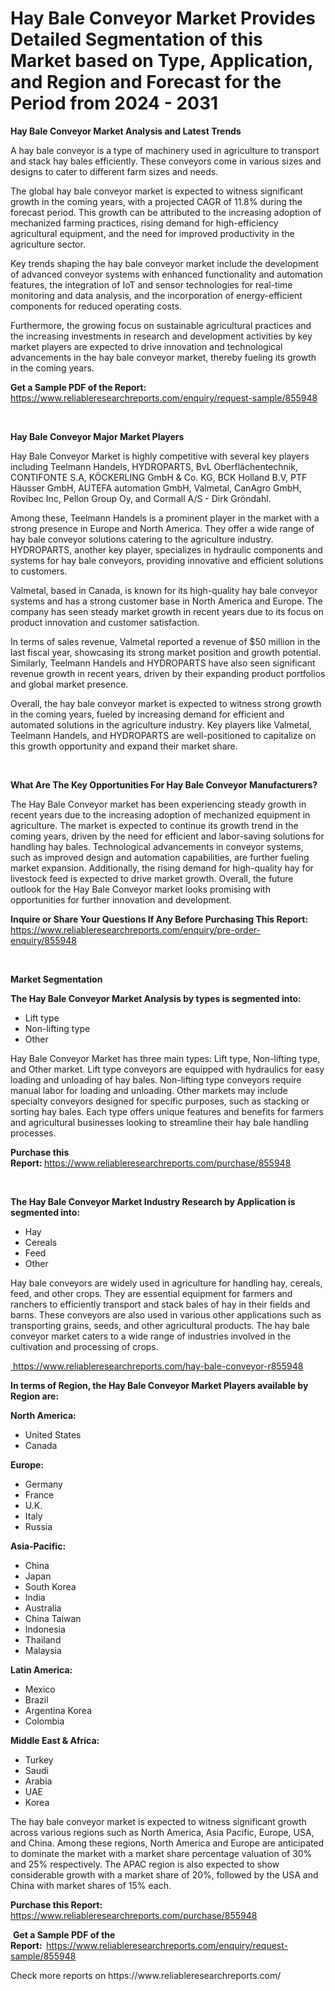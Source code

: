 <p><h1>Hay Bale Conveyor Market Provides Detailed Segmentation of this Market based on Type, Application, and Region and Forecast for the Period from 2024 - 2031</h1></p><p><strong>Hay Bale Conveyor Market Analysis and Latest Trends</strong></p>
<p><p>A hay bale conveyor is a type of machinery used in agriculture to transport and stack hay bales efficiently. These conveyors come in various sizes and designs to cater to different farm sizes and needs.</p><p>The global hay bale conveyor market is expected to witness significant growth in the coming years, with a projected CAGR of 11.8% during the forecast period. This growth can be attributed to the increasing adoption of mechanized farming practices, rising demand for high-efficiency agricultural equipment, and the need for improved productivity in the agriculture sector.</p><p>Key trends shaping the hay bale conveyor market include the development of advanced conveyor systems with enhanced functionality and automation features, the integration of IoT and sensor technologies for real-time monitoring and data analysis, and the incorporation of energy-efficient components for reduced operating costs.</p><p>Furthermore, the growing focus on sustainable agricultural practices and the increasing investments in research and development activities by key market players are expected to drive innovation and technological advancements in the hay bale conveyor market, thereby fueling its growth in the coming years.</p></p>
<p><strong>Get a Sample PDF of the Report:&nbsp;</strong> <a href="https://www.reliableresearchreports.com/enquiry/request-sample/855948">https://www.reliableresearchreports.com/enquiry/request-sample/855948</a></p>
<p>&nbsp;</p>
<p><strong>Hay Bale Conveyor Major Market Players</strong></p>
<p><p>Hay Bale Conveyor Market is highly competitive with several key players including Teelmann Handels, HYDROPARTS, BvL Oberflächentechnik, CONTIFONTE S.A, KÖCKERLING GmbH & Co. KG, BCK Holland B.V, PTF Häusser GmbH, AUTEFA automation GmbH, Valmetal, CanAgro GmbH, Rovibec Inc, Pellon Group Oy, and Cormall A/S - Dirk Gröndahl. </p><p>Among these, Teelmann Handels is a prominent player in the market with a strong presence in Europe and North America. They offer a wide range of hay bale conveyor solutions catering to the agriculture industry. HYDROPARTS, another key player, specializes in hydraulic components and systems for hay bale conveyors, providing innovative and efficient solutions to customers.</p><p>Valmetal, based in Canada, is known for its high-quality hay bale conveyor systems and has a strong customer base in North America and Europe. The company has seen steady market growth in recent years due to its focus on product innovation and customer satisfaction.</p><p>In terms of sales revenue, Valmetal reported a revenue of $50 million in the last fiscal year, showcasing its strong market position and growth potential. Similarly, Teelmann Handels and HYDROPARTS have also seen significant revenue growth in recent years, driven by their expanding product portfolios and global market presence.</p><p>Overall, the hay bale conveyor market is expected to witness strong growth in the coming years, fueled by increasing demand for efficient and automated solutions in the agriculture industry. Key players like Valmetal, Teelmann Handels, and HYDROPARTS are well-positioned to capitalize on this growth opportunity and expand their market share.</p></p>
<p>&nbsp;</p>
<p><strong>What Are The Key Opportunities For Hay Bale Conveyor Manufacturers?</strong></p>
<p><p>The Hay Bale Conveyor market has been experiencing steady growth in recent years due to the increasing adoption of mechanized equipment in agriculture. The market is expected to continue its growth trend in the coming years, driven by the need for efficient and labor-saving solutions for handling hay bales. Technological advancements in conveyor systems, such as improved design and automation capabilities, are further fueling market expansion. Additionally, the rising demand for high-quality hay for livestock feed is expected to drive market growth. Overall, the future outlook for the Hay Bale Conveyor market looks promising with opportunities for further innovation and development.</p></p>
<p><strong>Inquire or Share Your Questions If Any Before Purchasing This Report:</strong> <a href="https://www.reliableresearchreports.com/enquiry/pre-order-enquiry/855948">https://www.reliableresearchreports.com/enquiry/pre-order-enquiry/855948</a></p>
<p>&nbsp;</p>
<p><strong>Market Segmentation</strong></p>
<p><strong>The Hay Bale Conveyor Market Analysis by types is segmented into:</strong></p>
<p><ul><li>Lift type</li><li>Non-lifting type</li><li>Other</li></ul></p>
<p><p>Hay Bale Conveyor Market has three main types: Lift type, Non-lifting type, and Other market. Lift type conveyors are equipped with hydraulics for easy loading and unloading of hay bales. Non-lifting type conveyors require manual labor for loading and unloading. Other markets may include specialty conveyors designed for specific purposes, such as stacking or sorting hay bales. Each type offers unique features and benefits for farmers and agricultural businesses looking to streamline their hay bale handling processes.</p></p>
<p><strong>Purchase this Report:&nbsp;</strong><a href="https://www.reliableresearchreports.com/purchase/855948">https://www.reliableresearchreports.com/purchase/855948</a></p>
<p>&nbsp;</p>
<p><strong>The Hay Bale Conveyor Market Industry Research by Application is segmented into:</strong></p>
<p><ul><li>Hay</li><li>Cereals</li><li>Feed</li><li>Other</li></ul></p>
<p><p>Hay bale conveyors are widely used in agriculture for handling hay, cereals, feed, and other crops. They are essential equipment for farmers and ranchers to efficiently transport and stack bales of hay in their fields and barns. These conveyors are also used in various other applications such as transporting grains, seeds, and other agricultural products. The hay bale conveyor market caters to a wide range of industries involved in the cultivation and processing of crops.</p></p>
<p><a href="https://www.reliableresearchreports.com/hay-bale-conveyor-r855948">&nbsp;https://www.reliableresearchreports.com/hay-bale-conveyor-r855948</a></p>
<p><strong>In terms of Region, the Hay Bale Conveyor Market Players available by Region are:</strong></p>
<p>
    <p> <strong> North America: </strong>
        <ul>
            <li>United States</li>
            <li>Canada</li>
        </ul>
        </p> 
    <p> <strong> Europe: </strong>
        <ul>
            <li>Germany</li>
            <li>France</li>
            <li>U.K.</li>
            <li>Italy</li>
            <li>Russia</li>
        </ul>
        </p> 
    <p> <strong> Asia-Pacific: </strong>
        <ul>
            <li>China</li>
            <li>Japan</li>
            <li>South Korea</li>
            <li>India</li>
            <li>Australia</li>
            <li>China Taiwan</li>
            <li>Indonesia</li>
            <li>Thailand</li>
            <li>Malaysia</li>
        </ul>
        </p> 
    <p> <strong> Latin America: </strong>
        <ul>
            <li>Mexico</li>
            <li>Brazil</li>
            <li>Argentina Korea</li>
            <li>Colombia</li>
        </ul>
        </p> 
    <p> <strong> Middle East & Africa: </strong>
        <ul>
            <li>Turkey</li>
            <li>Saudi</li>
            <li>Arabia</li>
            <li>UAE</li>
            <li>Korea</li>
        </ul>
    </p>
    </p>
<p><p>The hay bale conveyor market is expected to witness significant growth across various regions such as North America, Asia Pacific, Europe, USA, and China. Among these regions, North America and Europe are anticipated to dominate the market with a market share percentage valuation of 30% and 25% respectively. The APAC region is also expected to show considerable growth with a market share of 20%, followed by the USA and China with market shares of 15% each.</p></p>
<p><strong>Purchase this Report: </strong><a href="https://www.reliableresearchreports.com/purchase/855948">https://www.reliableresearchreports.com/purchase/855948</a></p>
<p>&nbsp;<strong>Get a Sample PDF of the Report:&nbsp;&nbsp;</strong><a href="https://www.reliableresearchreports.com/enquiry/request-sample/855948">https://www.reliableresearchreports.com/enquiry/request-sample/855948</a></p>
<p><strong></strong></p>
<p>Check more reports on https://www.reliableresearchreports.com/</p>